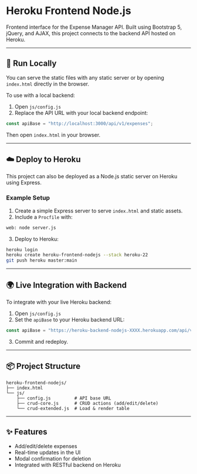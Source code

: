 # Heroku Frontend Node.js

Frontend interface for the Expense Manager API. Built using Bootstrap 5, jQuery, and AJAX, this project connects to the backend API hosted on Heroku.

---

## 🚀 Run Locally

You can serve the static files with any static server or by opening `index.html` directly in the browser.

To use with a local backend:

1. Open `js/config.js`
2. Replace the API URL with your local backend endpoint:

```js
const apiBase = "http://localhost:3000/api/v1/expenses";
```

Then open `index.html` in your browser.

---

## ☁️ Deploy to Heroku

This project can also be deployed as a Node.js static server on Heroku using Express.

### Example Setup

1. Create a simple Express server to serve `index.html` and static assets.
2. Include a `Procfile` with:

```txt
web: node server.js
```

3. Deploy to Heroku:

```bash
heroku login
heroku create heroku-frontend-nodejs --stack heroku-22
git push heroku master:main
```

---

## 🌍 Live Integration with Backend

To integrate with your live Heroku backend:

1. Open `js/config.js`
2. Set the `apiBase` to your Heroku backend URL:

```js
const apiBase = "https://heroku-backend-nodejs-XXXX.herokuapp.com/api/v1/expenses";
```

3. Commit and redeploy.

---

## 📦 Project Structure

```
heroku-frontend-nodejs/
├── index.html
└── js/
    ├── config.js         # API base URL
    ├── crud-core.js      # CRUD actions (add/edit/delete)
    └── crud-extended.js  # Load & render table
```

---

## ✨ Features

- Add/edit/delete expenses
- Real-time updates in the UI
- Modal confirmation for deletion
- Integrated with RESTful backend on Heroku

